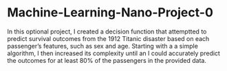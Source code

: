 # Machine-Learning-Nano-Project-0

In this optional project, I created a decision function that attemptted to predict survival outcomes from the 
1912 Titanic disaster based on each passenger’s features, such as sex and age. Starting with a a simple algorithm, I then
increased its complexity until an I could accurately predict the outcomes for at least 80% of the passengers 
in the provided data.
